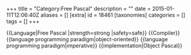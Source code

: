 +++
title = "Category:Free Pascal"
description = ""
date = 2015-01-11T12:06:40Z
aliases = []
[extra]
id = 18461
[taxonomies]
categories = []
tags = []
+++

{{Language|Free Pascal
|strength=strong
|safety=safe}}
{{Compiler}}
{{language programming paradigm|object-oriented}}
{{language programming paradigm|imperative}}
{{implementation|Object Pascal}}
